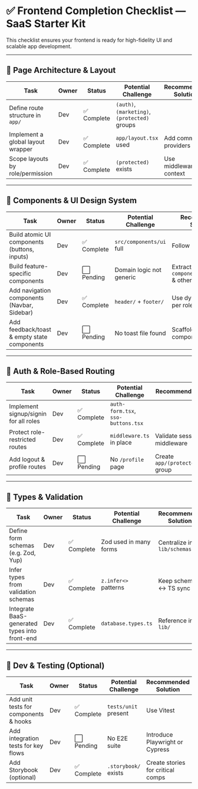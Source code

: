 # ✅ Frontend Completion Checklist — SaaS Starter Kit

This checklist ensures your frontend is ready for high-fidelity UI and scalable app development.

---

## 🧭 Page Architecture & Layout

| Task                                    | Owner | Status      | Potential Challenge   | Recommended Solution                   |
| --------------------------------------- | ----- | ----------- | --------------------- | -------------------------------------- |
| Define route structure in `app/`       | Dev   | ✅ Complete | `(auth)`, `(marketing)`, `(protected)` groups |
| Implement a global layout wrapper      | Dev   | ✅ Complete | `app/layout.tsx` used | Add common providers                  |
| Scope layouts by role/permission       | Dev   | ✅ Complete | `(protected)` exists  | Use middleware & context              |

---

## 🧩 Components & UI Design System

| Task                                         | Owner | Status      | Potential Challenge      | Recommended Solution                          |
| -------------------------------------------- | ----- | ----------- | ------------------------ | ---------------------------------------------- |
| Build atomic UI components (buttons, inputs) | Dev   | ✅ Complete | `src/components/ui` full | Follow `ui/` exports                           |
| Build feature-specific components            | Dev   | ⬜ Pending  | Domain logic not generic | Extract from `components/marketing` & others   |
| Add navigation components (Navbar, Sidebar)  | Dev   | ✅ Complete | `header/` + `footer/`    | Use dynamic items per role                     |
| Add feedback/toast & empty state components  | Dev   | ⬜ Pending  | No toast file found      | Scaffold a `Toast` component                   |

---

## 🔐 Auth & Role-Based Routing

| Task                                       | Owner | Status      | Potential Challenge      | Recommended Solution                   |
| ------------------------------------------ | ----- | ----------- | ------------------------ | -------------------------------------- |
| Implement signup/signin for all roles      | Dev   | ✅ Complete | `auth-form.tsx`, `sso-buttons.tsx` |
| Protect role-restricted routes             | Dev   | ✅ Complete | `middleware.ts` in place | Validate session in middleware         |
| Add logout & profile routes                | Dev   | ⬜ Pending  | No `/profile` page       | Create `app/(protected)/profile` group |

---

## 🧠 Types & Validation

| Task                                        | Owner | Status      | Potential Challenge  | Recommended Solution                            |
| ------------------------------------------- | ----- | ----------- | -------------------- | ----------------------------------------------- |
| Define form schemas (e.g. Zod, Yup)         | Dev   | ✅ Complete | Zod used in many forms| Centralize in `lib/schemas`                      |
| Infer types from validation schemas         | Dev   | ✅ Complete | `z.infer<>` patterns  | Keep schema ↔ TS sync                            |
| Integrate BaaS-generated types into front-end| Dev  | ✅ Complete | `database.types.ts`   | Reference in `lib/`                              |

---

## 🧪 Dev & Testing (Optional)

| Task                                    | Owner | Status      | Potential Challenge  | Recommended Solution                |
| --------------------------------------- | ----- | ----------- | -------------------- | ----------------------------------- |
| Add unit tests for components & hooks  | Dev   | ✅ Complete | `tests/unit` present | Use Vitest                         |
| Add integration tests for key flows     | Dev   | ⬜ Pending  | No E2E suite         | Introduce Playwright or Cypress     |
| Add Storybook (optional)                | Dev   | ✅ Complete | `.storybook/` exists   | Create stories for critical comps  |
